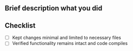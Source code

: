 ## Brief description what you did

## Checklist
- [ ]  Kept changes minimal and limited to necessary files
- [ ]  Verified functionality remains intact and code compiles
